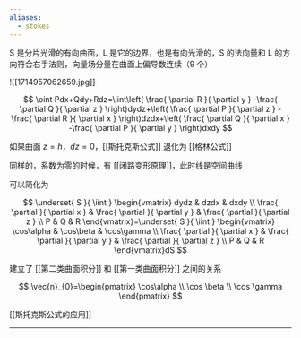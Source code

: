 ```yaml
---
aliases:
  - stokes
---
```


S 是分片光滑的有向曲面，L 是它的边界，也是有向光滑的，S 的法向量和 L 的方向符合右手法则，向量场分量在曲面上偏导数连续（9 个）

![[1714957062659.jpg]]

$$
\oint Pdx+Qdy+Rdz=\iint\left( \frac{ \partial R }{ \partial y } -\frac{ \partial Q }{ \partial z }  \right)dydz+\left( \frac{ \partial P }{ \partial z } -\frac{ \partial R }{ \partial x }  \right)dzdx+\left( \frac{ \partial Q }{ \partial x } -\frac{ \partial P }{ \partial y }  \right)dxdy
$$

如果曲面 $z=h$，$dz=0$，[[斯托克斯公式]] 退化为 [[格林公式]]

同样的，系数为零的时候，有 [[闭路变形原理]]，此时线是空间曲线

可以简化为

$$
\underset{ S }{ \iint } \begin{vmatrix}
dydz & dzdx & dxdy  \\
\frac{ \partial }{ \partial x }  & \frac{ \partial  }{ \partial y }  & \frac{ \partial  }{ \partial z }  \\
P & Q & R
\end{vmatrix}=\underset{ S }{ \iint } \begin{vmatrix}
\cos\alpha & \cos\beta & \cos\gamma  \\
\frac{ \partial }{ \partial x }  & \frac{ \partial  }{ \partial y }  & \frac{ \partial  }{ \partial z }  \\
P & Q & R
\end{vmatrix}dS
$$

建立了 [[第二类曲面积分]] 和 [[第一类曲面积分]] 之间的关系

$$
\vec{n}_{0}=\begin{pmatrix}
\cos\alpha \\
\cos \beta \\
\cos \gamma
\end{pmatrix}
$$

[[斯托克斯公式的应用]]

---
